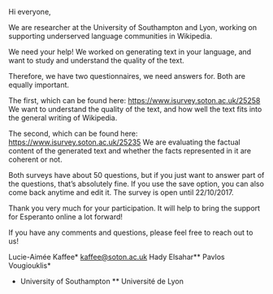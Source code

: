 Hi everyone,

We are researcher at the University of Southampton and Lyon, working on supporting underserved language communities in Wikipedia.

We need your help!
We worked on generating text in your language, and want to study and understand the quality of the text. 

Therefore, we have two questionnaires, we need answers for. Both are equally important.

The first, which can be found here: https://www.isurvey.soton.ac.uk/25258
We want to understand the quality of the text, and how well the text fits into the general writing of Wikipedia.

The second, which can be found here: https://www.isurvey.soton.ac.uk/25235
We are evaluating the factual content of the generated text and whether the facts represented in it are coherent or not.

Both surveys have about 50 questions, but if you just want to answer part of the questions, that’s absolutely fine. If you use the save option, you can also come back anytime and edit it.
The survey is open until 22/10/2017.

Thank you very much for your participation. It will help to bring the support for Esperanto online a lot forward! 

If you have any comments and questions, please feel free to reach out to us!

Lucie-Aimée Kaffee* kaffee@soton.ac.uk
Hady Elsahar**
Pavlos Vougiouklis*
* University of Southampton
** Université de Lyon  
